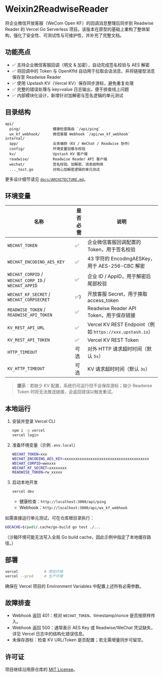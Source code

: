# Weixin2ReadwiseReader

将企业微信开放客服（WeCom Open KF）的回调消息整理后同步到 Readwise Reader 的 Vercel Go Serverless 项目。该版本在原型的基础上重构了整体架构，强化了安全性、可测试性与可维护性，并补充了完整文档。

## 功能亮点
- ✅ 支持企业微信客服回调（明文 & 加密），自动完成签名校验与 AES 解密
- ✅ 将回调中的 Token 与 OpenKfId 自动用于拉取会话消息，并将链接型消息保存至 Readwise Reader
- ✅ 使用 Upstash KV（Vercel KV）保存同步游标，避免重复处理
- ✅ 完整的错误处理与 key=value 日志输出，便于排查线上问题
- ✅ 内部模块化设计，新增针对加解密与签名逻辑的单元测试

## 目录结构
```
api/
  ping/               健康检查路由 `/api/ping`
  wx_kf_webhook/      微信客服 Webhook `/api/wx_kf_webhook`
internal/
  app/                业务编排（KV / WeChat / Readwise 协作）
  config/             环境变量加载与校验
  kv/                 Upstash KV 客户端
  readwise/           Readwise Reader API 客户端
  wechat/             签名校验、加解密、消息结构体
  ..._test.go         对核心加解密逻辑的单元测试
```

更多设计细节请见 [`docs/ARCHITECTURE.md`](docs/ARCHITECTURE.md)。


## 环境变量
| 名称 | 是否必需 | 说明 |
| ---- | -------- | ---- |
| `WECHAT_TOKEN` | ✅ | 企业微信客服回调配置的 Token，用于签名校验 |
| `WECHAT_ENCODING_AES_KEY` | ✅ | 43 字符的 EncodingAESKey，用于 AES-256-CBC 解密 |
| `WECHAT_CORPID` / `WECHAT_CORP_ID` / `WECHAT_APPID` | ✅ | 企业 ID / AppID，用于解密后尾部校验 |
| `WECHAT_KF_SECRET` / `WECHAT_CORPSECRET` | ✅) | 开放客服 Secret，用于换取 access_token |
| `READWISE_TOKEN` / `READWISE_API_TOKEN` | ✅ | Readwise Reader API Token，用于保存链接 |
| `KV_REST_API_URL` | ✅ | Vercel KV REST Endpoint（例如 `https://xxx.upstash.io`） |
| `KV_REST_API_TOKEN` | ✅ | Vercel KV REST Token |
| `HTTP_TIMEOUT` | 可选 | 对外 HTTP 请求超时时间（默认 `5s`） |
| `KV_HTTP_TIMEOUT` | 可选 | KV 请求超时时间（默认 `3s`） |

> **提示**：若缺少 KV 配置，系统仍可运行但不会保存游标；缺少 Readwise Token 时将无法推送链接，会返回错误以触发重试。

## 本地运行
1. 安装并登录 Vercel CLI
   ```bash
   npm i -g vercel
   vercel login
   ```
2. 准备环境变量（示例 `.env.local`）
   ```bash
   WECHAT_TOKEN=xxx
   WECHAT_ENCODING_AES_KEY=xxxxxxxxxxxxxxxxxxxxxxxxxxxxxxxxxxxxxxx
   WECHAT_CORPID=wwxxxx
   WECHAT_KF_SECRET=xxxxxxxx
   READWISE_TOKEN=rw_xxxxx
   ```
3. 启动本地开发
   ```bash
   vercel dev
   ```
   - 健康检查：`http://localhost:3000/api/ping`
   - Webhook：`http://localhost:3000/api/wx_kf_webhook`

如需直接运行单元测试，可在仓库根目录执行：
```bash
GOCACHE=$(pwd)/.cache/go-build go test ./...
```
（沙箱环境可能无法写入全局 Go build cache，因此示例中指定了本地缓存路径。）

## 部署
```bash
vercel            # 预览环境
vercel --prod     # 生产环境
```
确保在 Vercel 项目的 Environment Variables 中配置上述所有必需参数。

## 故障排查
- Webhook 返回 401：核对 `WECHAT_TOKEN`、timestamp/nonce 是否按原样传入。
- Webhook 返回 500：通常表示 AES Key 或 Readwise/WeChat 凭证缺失，详见 Vercel 日志中的结构化错误信息。
- 未保存游标：检查 KV URL/Token 是否配置；若无需增量同步可留空。

## 许可证
项目继续沿用原仓库的 [MIT License](LICENSE)。
